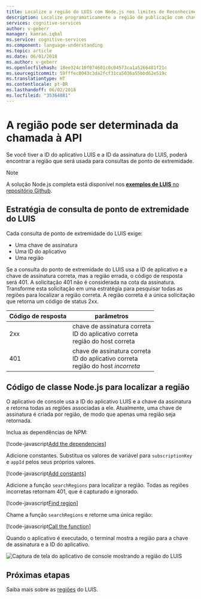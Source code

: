 ```yaml
---
title: Localize a região do LUIS com Node.js nos limites de Reconhecimento vocal (LUIS) | Microsoft Docs
description: Localize programaticamente a região de publicação com chave de assinatura e ID de aplicativo para o LUIS.
services: cognitive-services
author: v-geberr
manager: kamran.iqbal
ms.service: cognitive-services
ms.component: language-understanding
ms.topic: article
ms.date: 06/01/2018
ms.author: v-geberr
ms.openlocfilehash: 18ee324c10f074601c0c04573ca1a5266481f21c
ms.sourcegitcommit: 59fffec8043c3da2fcf31ca5036a55bbd62e519c
ms.translationtype: HT
ms.contentlocale: pt-BR
ms.lasthandoff: 06/02/2018
ms.locfileid: "35364881"
---
```

# <a name="region-can-be-determined-from-api-call"></a>A região pode ser determinada da chamada à API 
Se você tiver a ID do aplicativo LUIS e a ID da assinatura do LUIS, poderá encontrar a região que será usada para consultas de ponto de extremidade.

> [!NOTE] 
> A solução Node.js completa está disponível nos [**exemplos de LUIS** no repositório Github](https://github.com/Microsoft/LUIS-Samples/blob/master/documentation-samples/find-region/nodejs/).

## <a name="luis-endpoint-query-strategy"></a>Estratégia de consulta de ponto de extremidade do LUIS
Cada consulta de ponto de extremidade do LUIS exige:

* Uma chave de assinatura
* Uma ID do aplicativo
* Uma região

Se a consulta do ponto de extremidade do LUIS usa a ID de aplicativo e a chave de assinatura correta, mas a região errada, o código de resposta será 401. A solicitação 401 não é considerada na cota da assinatura. Transforme esta solicitação em uma estratégia para pesquisar todas as regiões para localizar a região correta. A região correta é a única solicitação que retorna um código de status 2xx. 

|Código de resposta|parâmetros|
|--|--|
|2xx|chave de assinatura correta<br>ID do aplicativo correta<br>região do host correta|
|401|chave de assinatura correta<br>ID do aplicativo correta<br>região do host _incorreta_|

## <a name="nodejs-code-to-find-region"></a>Código de classe Node.js para localizar a região
O aplicativo de console usa a ID do aplicativo LUIS e a chave da assinatura e retorna todas as regiões associadas a ele. Atualmente, uma chave de assinatura é criada por região, de modo que apenas uma região seja retornada.

Inclua as dependências de NPM:

[!code-javascript[Add the dependencies](~/samples-luis/documentation-samples/find-region/nodejs/index.js?range=5-6 "Add the dependencies")]

Adicione constantes. Substitua os valores de variável para `subscriptionKey` e `appId` pelos seus próprios valores.  

[!code-javascript[Add constants](~/samples-luis/documentation-samples/find-region/nodejs/index.js?range=8-25 "Add constants")]

Adicione a função `searchRegions` para localizar a região. Todas as regiões incorretas retornam 401, que é capturado e ignorado.

[!code-javascript[Find region](~/samples-luis/documentation-samples/find-region/nodejs/index.js?range=27-37 "Find region")]

Chame a função `searchRegions` e retorne uma única região:

[!code-javascript[Call the function](~/samples-luis/documentation-samples/find-region/nodejs/index.js?range=39-43 "Call the function")]

Quando o aplicativo é executado, o terminal mostra a região para a chave de assinatura e a ID do aplicativo.

![Captura de tela do aplicativo de console mostrando a região do LUIS](./media/find-region-nodejs/console.png)


## <a name="next-steps"></a>Próximas etapas

Saiba mais sobre as [regiões](luis-reference-regions.md) do LUIS.